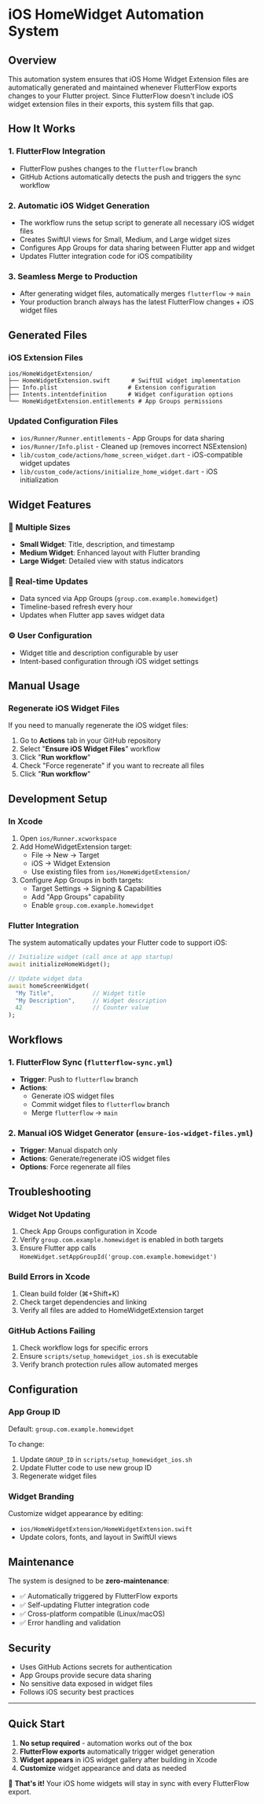 # iOS HomeWidget Automation System

## Overview

This automation system ensures that iOS Home Widget Extension files are automatically generated and maintained whenever FlutterFlow exports changes to your Flutter project. Since FlutterFlow doesn't include iOS widget extension files in their exports, this system fills that gap.

## How It Works

### 1. **FlutterFlow Integration**
- FlutterFlow pushes changes to the `flutterflow` branch
- GitHub Actions automatically detects the push and triggers the sync workflow

### 2. **Automatic iOS Widget Generation**
- The workflow runs the setup script to generate all necessary iOS widget files
- Creates SwiftUI views for Small, Medium, and Large widget sizes
- Configures App Groups for data sharing between Flutter app and widget
- Updates Flutter integration code for iOS compatibility

### 3. **Seamless Merge to Production**
- After generating widget files, automatically merges `flutterflow` → `main`
- Your production branch always has the latest FlutterFlow changes + iOS widget files

## Generated Files

### iOS Extension Files
```
ios/HomeWidgetExtension/
├── HomeWidgetExtension.swift      # SwiftUI widget implementation
├── Info.plist                    # Extension configuration
├── Intents.intentdefinition      # Widget configuration options
└── HomeWidgetExtension.entitlements # App Groups permissions
```

### Updated Configuration Files
- `ios/Runner/Runner.entitlements` - App Groups for data sharing
- `ios/Runner/Info.plist` - Cleaned up (removes incorrect NSExtension)
- `lib/custom_code/actions/home_screen_widget.dart` - iOS-compatible widget updates
- `lib/custom_code/actions/initialize_home_widget.dart` - iOS initialization

## Widget Features

### 🎨 **Multiple Sizes**
- **Small Widget**: Title, description, and timestamp
- **Medium Widget**: Enhanced layout with Flutter branding
- **Large Widget**: Detailed view with status indicators

### 📡 **Real-time Updates**
- Data synced via App Groups (`group.com.example.homewidget`)
- Timeline-based refresh every hour
- Updates when Flutter app saves widget data

### ⚙️ **User Configuration**
- Widget title and description configurable by user
- Intent-based configuration through iOS widget settings

## Manual Usage

### Regenerate iOS Widget Files
If you need to manually regenerate the iOS widget files:

1. Go to **Actions** tab in your GitHub repository
2. Select "**Ensure iOS Widget Files**" workflow
3. Click "**Run workflow**"
4. Check "Force regenerate" if you want to recreate all files
5. Click "**Run workflow**"

## Development Setup

### In Xcode
1. Open `ios/Runner.xcworkspace`
2. Add HomeWidgetExtension target:
   - File → New → Target
   - iOS → Widget Extension
   - Use existing files from `ios/HomeWidgetExtension/`
3. Configure App Groups in both targets:
   - Target Settings → Signing & Capabilities
   - Add "App Groups" capability
   - Enable `group.com.example.homewidget`

### Flutter Integration
The system automatically updates your Flutter code to support iOS:

```dart
// Initialize widget (call once at app startup)
await initializeHomeWidget();

// Update widget data
await homeScreenWidget(
  "My Title",           // Widget title
  "My Description",     // Widget description  
  42                    // Counter value
);
```

## Workflows

### 1. FlutterFlow Sync (`flutterflow-sync.yml`)
- **Trigger**: Push to `flutterflow` branch
- **Actions**: 
  - Generate iOS widget files
  - Commit widget files to `flutterflow` branch
  - Merge `flutterflow` → `main`

### 2. Manual iOS Widget Generator (`ensure-ios-widget-files.yml`)
- **Trigger**: Manual dispatch only
- **Actions**: Generate/regenerate iOS widget files
- **Options**: Force regenerate all files

## Troubleshooting

### Widget Not Updating
1. Check App Groups configuration in Xcode
2. Verify `group.com.example.homewidget` is enabled in both targets
3. Ensure Flutter app calls `HomeWidget.setAppGroupId('group.com.example.homewidget')`

### Build Errors in Xcode
1. Clean build folder (⌘+Shift+K)
2. Check target dependencies and linking
3. Verify all files are added to HomeWidgetExtension target

### GitHub Actions Failing
1. Check workflow logs for specific errors
2. Ensure `scripts/setup_homewidget_ios.sh` is executable
3. Verify branch protection rules allow automated merges

## Configuration

### App Group ID
Default: `group.com.example.homewidget`

To change:
1. Update `GROUP_ID` in `scripts/setup_homewidget_ios.sh`
2. Update Flutter code to use new group ID
3. Regenerate widget files

### Widget Branding
Customize widget appearance by editing:
- `ios/HomeWidgetExtension/HomeWidgetExtension.swift`
- Update colors, fonts, and layout in SwiftUI views

## Maintenance

The system is designed to be **zero-maintenance**:
- ✅ Automatically triggered by FlutterFlow exports
- ✅ Self-updating Flutter integration code
- ✅ Cross-platform compatible (Linux/macOS)
- ✅ Error handling and validation

## Security

- Uses GitHub Actions secrets for authentication
- App Groups provide secure data sharing
- No sensitive data exposed in widget files
- Follows iOS security best practices

---

## Quick Start

1. **No setup required** - automation works out of the box
2. **FlutterFlow exports** automatically trigger widget generation
3. **Widget appears** in iOS widget gallery after building in Xcode
4. **Customize** widget appearance and data as needed

🎉 **That's it!** Your iOS home widgets will stay in sync with every FlutterFlow export. 